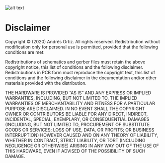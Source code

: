 ![alt text](https://github.com/andortizg/BaDCaT/blob/master/badcats.jpg?raw=true)


# Disclaimer


Copyright © (2020) Andrés Ortiz. All rights reserved. Redistribution without modification only for personal use is permitted, provided that the following conditions are met:

Redistributions of schematics and gerber files must retain the above copyright notice, this list of conditions and the following disclaimer. Redistributions in PCB form must reproduce the copyright text, this list of conditions and the following disclaimer in the documentation and/or other materials provided with the distribution.

THE HARDWARE IS PROVIDED “AS IS” AND ANY EXPRESS OR IMPLIED WARRANTIES, INCLUDING, BUT NOT LIMITED TO, THE IMPLIED WARRANTIES OF MERCHANTABILITY AND FITNESS FOR A PARTICULAR PURPOSE ARE DISCLAIMED. IN NO EVENT SHALL THE COPYRIGHT OWNER OR CONTRIBUTORS BE LIABLE FOR ANY DIRECT, INDIRECT, INCIDENTAL, SPECIAL, EXEMPLARY, OR CONSEQUENTIAL DAMAGES (INCLUDING, BUT NOT LIMITED TO, PROCUREMENT OF SUBSTITUTE GOODS OR SERVICES; LOSS OF USE, DATA, OR PROFITS; OR BUSINESS INTERRUPTION) HOWEVER CAUSED AND ON ANY THEORY OF LIABILITY, WHETHER IN CONTRACT, STRICT LIABILITY, OR TORT (INCLUDING NEGLIGENCE OR OTHERWISE) ARISING IN ANY WAY OUT OF THE USE OF THIS HARDWARE, EVEN IF ADVISED OF THE POSSIBILITY OF SUCH DAMAGE.
